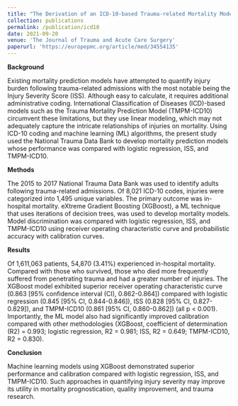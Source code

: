 ```yaml
---
title: "The Derivation of an ICD-10-based Trauma-related Mortality Model Utilizing Machine Learning."
collection: publications
permalink: /publication/icd10
date: 2021-09-20
venue: 'The Journal of Trauma and Acute Care Surgery'
paperurl: 'https://europepmc.org/article/med/34554135'
---
```

**Background**

Existing mortality prediction models have attempted to quantify injury burden following trauma-related admissions with the most notable being the Injury Severity Score (ISS). Although easy to calculate, it requires additional administrative coding. International Classification of Diseases (ICD)-based models such as the Trauma Mortality Prediction Model (TMPM-ICD10) circumvent these limitations, but they use linear modeling, which may not adequately capture the intricate relationships of injuries on mortality. Using ICD-10 coding and machine learning (ML) algorithms, the present study used the National Trauma Data Bank to develop mortality prediction models whose performance was compared with logistic regression, ISS, and TMPM-ICD10.

**Methods**

The 2015 to 2017 National Trauma Data Bank was used to identify adults following trauma-related admissions. Of 8,021 ICD-10 codes, injuries were categorized into 1,495 unique variables. The primary outcome was in-hospital mortality. eXtreme Gradient Boosting (XGBoost), a ML technique that uses iterations of decision trees, was used to develop mortality models. Model discrimination was compared with logistic regression, ISS, and TMPM-ICD10 using receiver operating characteristic curve and probabilistic accuracy with calibration curves.

**Results**

Of 1,611,063 patients, 54,870 (3.41%) experienced in-hospital mortality. Compared with those who survived, those who died more frequently suffered from penetrating trauma and had a greater number of injuries. The XGBoost model exhibited superior receiver operating characteristic curve (0.863 [95% confidence interval (CI), 0.862-0.864]) compared with logistic regression (0.845 [95% CI, 0.844-0.846]), ISS (0.828 [95% CI, 0.827-0.829]), and TMPM-ICD10 (0.861 [95% CI, 0.860-0.862]) (all p < 0.001). Importantly, the ML model also had significantly improved calibration compared with other methodologies (XGBoost, coefficient of determination (R2) = 0.993; logistic regression, R2 = 0.981; ISS, R2 = 0.649; TMPM-ICD10, R2 = 0.830).

**Conclusion**

Machine learning models using XGBoost demonstrated superior performance and calibration compared with logistic regression, ISS, and TMPM-ICD10. Such approaches in quantifying injury severity may improve its utility in mortality prognostication, quality improvement, and trauma research.